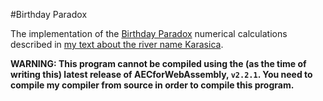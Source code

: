 #Birthday Paradox

The implementation of the [Birthday Paradox](https://en.wikipedia.org/wiki/Birthday_problem) numerical calculations described in [my text about the river name Karasica](https://flatassembler.github.io/Karasica.doc).

**WARNING: This program cannot be compiled using the (as the time of writing this) latest release of AECforWebAssembly, `v2.2.1`. You need to compile my compiler from source in order to compile this program.**
